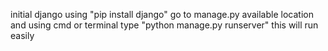 initial django using "pip install django"
go to manage.py available location and using cmd or terminal type "python manage.py runserver" this will run easily
